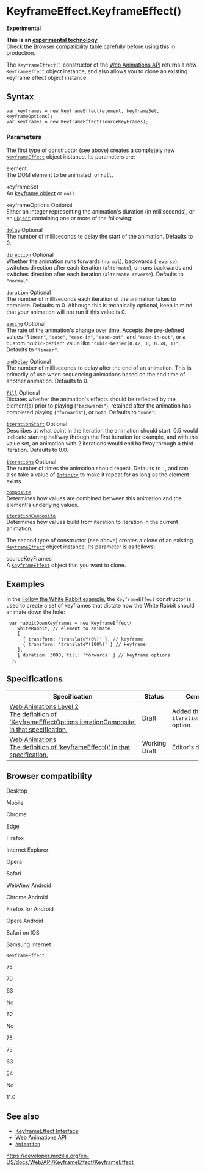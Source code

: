 KeyframeEffect.KeyframeEffect()
===============================

**Experimental**

**This is an [experimental technology](https://developer.mozilla.org/en-US/docs/MDN/Guidelines/Conventions_definitions#experimental)**  
Check the [Browser compatibility table](#browser_compatibility) carefully before using this in production.

The `KeyframeEffect()` constructor of the [Web Animations API](../web_animations_api) returns a new `KeyframeEffect` object instance, and also allows you to clone an existing keyframe effect object instance.

Syntax
------

    var keyframes = new KeyframeEffect(element, keyframeSet, keyframeOptions);
    var keyframes = new KeyframeEffect(sourceKeyFrames);

### Parameters

The first type of constructor (see above) creates a completely new [`KeyframeEffect`](../keyframeeffect) object instance. Its parameters are:

element  
The DOM element to be animated, or `null`.

keyframeSet  
An [keyframe object](../web_animations_api/keyframe_formats) or `null`.

keyframeOptions <span class="badge inline optional">Optional</span>   
Either an integer representing the animation's duration (in milliseconds), or an [`Object`](../effecttiming) containing one or more of the following:  

 [`delay`](../effecttiming/delay) <span class="badge inline optional">Optional</span>   
The number of milliseconds to delay the start of the animation. Defaults to 0.

 [`direction`](../effecttiming/direction) <span class="badge inline optional">Optional</span>   
Whether the animation runs forwards (`normal`), backwards (`reverse`), switches direction after each iteration (`alternate`), or runs backwards and switches direction after each iteration (`alternate-reverse`). Defaults to `"normal"`.

 [`duration`](../effecttiming/duration) <span class="badge inline optional">Optional</span>   
The number of milliseconds each iteration of the animation takes to complete. Defaults to 0. Although this is technically optional, keep in mind that your animation will not run if this value is 0.

 [`easing`](../effecttiming/easing) <span class="badge inline optional">Optional</span>   
The rate of the animation's change over time. Accepts the pre-defined values `"linear"`, `"ease"`, `"ease-in"`, `"ease-out"`, and `"ease-in-out"`, or a custom `"cubic-bezier"` value like `"cubic-bezier(0.42, 0, 0.58, 1)"`. Defaults to `"linear"`.

 [`endDelay`](../effecttiming/enddelay) <span class="badge inline optional">Optional</span>   
The number of milliseconds to delay after the end of an animation. This is primarily of use when sequencing animations based on the end time of another animation. Defaults to 0.

 [`fill`](../effecttiming/fill) <span class="badge inline optional">Optional</span>   
Dictates whether the animation's effects should be reflected by the element(s) prior to playing (`"backwards"`), retained after the animation has completed playing (`"forwards"`), or `both`. Defaults to `"none"`.

 [`iterationStart`](../effecttiming/iterationstart) <span class="badge inline optional">Optional</span>   
Describes at what point in the iteration the animation should start. 0.5 would indicate starting halfway through the first iteration for example, and with this value set, an animation with 2 iterations would end halfway through a third iteration. Defaults to 0.0.

 [`iterations`](../effecttiming/iterations) <span class="badge inline optional">Optional</span>   
The number of times the animation should repeat. Defaults to `1`, and can also take a value of [`Infinity`](https://developer.mozilla.org/en-US/docs/Web/JavaScript/Reference/Global_Objects/Infinity) to make it repeat for as long as the element exists.

[`composite`](composite)  
Determines how values are combined between this animation and the element's underlying values.

[`iterationComposite`](iterationcomposite)  
Determines how values build from iteration to iteration in the current animation.

The second type of constructor (see above) creates a clone of an existing [`KeyframeEffect`](../keyframeeffect) object instance. Its parameter is as follows:

sourceKeyFrames  
A [`KeyframeEffect`](../keyframeeffect) object that you want to clone.

Examples
--------

In the [Follow the White Rabbit example](https://codepen.io/rachelnabors/pen/eJyWzm/?editors=0010), the `KeyframeEffect` constructor is used to create a set of keyframes that dictate how the White Rabbit should animate down the hole:

     var rabbitDownKeyframes = new KeyframeEffect(
        whiteRabbit, // element to animate
        [
          { transform: 'translateY(0%)' }, // keyframe
          { transform: 'translateY(100%)' } // keyframe
        ],
        { duration: 3000, fill: 'forwards' } // keyframe options
      );

Specifications
--------------

<table><thead><tr class="header"><th>Specification</th><th>Status</th><th>Comment</th></tr></thead><tbody><tr class="odd"><td><a href="https://drafts.csswg.org/web-animations-2/#dom-keyframeeffect-iterationcomposite">Web Animations Level 2<br />
<span class="small">The definition of 'KeyframeEffectOptions.iterationComposite' in that specification.</span></a></td><td><span class="spec-draft">Draft</span></td><td>Added the <code>iterationComposite</code> option.</td></tr><tr class="even"><td><a href="https://drafts.csswg.org/web-animations-1/#dom-keyframeeffect-keyframeeffect">Web Animations<br />
<span class="small">The definition of 'keyframeEffect()' in that specification.</span></a></td><td><span class="spec-wd">Working Draft</span></td><td>Editor's draft.</td></tr></tbody></table>

Browser compatibility
---------------------

Desktop

Mobile

Chrome

Edge

Firefox

Internet Explorer

Opera

Safari

WebView Android

Chrome Android

Firefox for Android

Opera Android

Safari on IOS

Samsung Internet

`KeyframeEffect`

75

79

63

No

62

No

75

75

63

54

No

11.0

See also
--------

-   [KeyframeEffect Interface](../keyframeeffect)
-   [Web Animations API](../web_animations_api)
-   [`Animation`](../animation)

<a href="https://developer.mozilla.org/en-US/docs/Web/API/KeyframeEffect/KeyframeEffect" class="_attribution-link">https://developer.mozilla.org/en-US/docs/Web/API/KeyframeEffect/KeyframeEffect</a>
